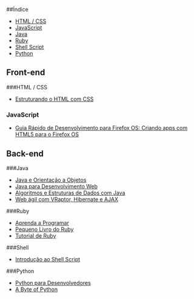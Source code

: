 ##Índice
* [HTML / CSS](#html--css)
* [JavaScript](#javascript)
* [Java](#java)
* [Ruby](#ruby)
* [Shell Script](#shell)
* [Python](#python)


## Front-end
###HTML / CSS

* [Estruturando o HTML com CSS](http://pt-br.learnlayout.com/)

### JavaScript
* [Guia Rápido de Desenvolvimento para Firefox OS: Criando apps com HTML5 para o Firefox OS](https://leanpub.com/guiarapidofirefoxos)

## Back-end
###Java

* [Java e Orientação a Objetos](http://www.caelum.com.br/apostila-java-orientacao-objetos/)
* [Java para Desenvolvimento Web](http://www.caelum.com.br/apostila-java-web/)
* [Algoritmos e Estruturas de Dados com Java](http://www.caelum.com.br/apostila-java-estrutura-dados/)
* [Web ágil com VRaptor, Hibernate e AJAX](http://www.caelum.com.br/apostila-vraptor-hibernate/)


###Ruby

* [Aprenda a Programar](http://aprendaaprogramar.rubyonrails.com.br)
* [Pequeno Livro do Ruby](http://www.sismicro.com.br/ruby/Pequeno-Livro-do-Ruby.php)
* [Tutorial de Ruby](http://dl.dropbox.com/u/1482800/eustaquiorangel.com/tutorialruby.pdf)


###Shell

* [Introdução ao Shell Script](http://aurelio.net/shell/apostila-introducao-shell.pdf)


###Python

* [Python para Desenvolvedores](http://ark4n.files.wordpress.com/2010/01/python_para_desenvolvedores_2ed.pdf)
* [A Byte of Python](http://rodrigoamaral.net/a-byte-of-python/)
